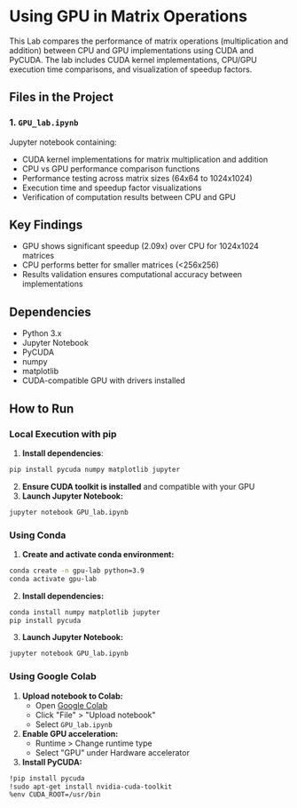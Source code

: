 # Using GPU in Matrix Operations

This Lab compares the performance of matrix operations (multiplication and addition) between CPU and GPU implementations using CUDA and PyCUDA. The lab includes CUDA kernel implementations, CPU/GPU execution time comparisons, and visualization of speedup factors.

## Files in the Project

### 1. `GPU_lab.ipynb`
Jupyter notebook containing:
- CUDA kernel implementations for matrix multiplication and addition
- CPU vs GPU performance comparison functions
- Performance testing across matrix sizes (64x64 to 1024x1024)
- Execution time and speedup factor visualizations
- Verification of computation results between CPU and GPU

## Key Findings
- GPU shows significant speedup (2.09x) over CPU for 1024x1024 matrices
- CPU performs better for smaller matrices (<256x256)
- Results validation ensures computational accuracy between implementations

## Dependencies

- Python 3.x
- Jupyter Notebook
- PyCUDA
- numpy
- matplotlib
- CUDA-compatible GPU with drivers installed

## How to Run

### Local Execution with pip
1. **Install dependencies**:
```bash
pip install pycuda numpy matplotlib jupyter
```
2. **Ensure CUDA toolkit is installed** and compatible with your GPU
3. **Launch Jupyter Notebook:**
```bash
jupyter notebook GPU_lab.ipynb
```
### Using Conda
1. **Create and activate conda environment:**
```bash
conda create -n gpu-lab python=3.9
conda activate gpu-lab
```
2. **Install dependencies:**
```bash
conda install numpy matplotlib jupyter
pip install pycuda
```
3. **Launch Jupyter Notebook:**
```bash
jupyter notebook GPU_lab.ipynb
```

### Using Google Colab
1. **Upload notebook to Colab:**
    - Open [Google Colab](https://colab.research.google.com/)
    - Click "File" > "Upload notebook"
    - Select `GPU_lab.ipynb`
2. **Enable GPU acceleration:**
    - Runtime > Change runtime type
    - Select "GPU" under Hardware accelerator
3. **Install PyCUDA:**
```bash
!pip install pycuda
!sudo apt-get install nvidia-cuda-toolkit
%env CUDA_ROOT=/usr/bin
```
